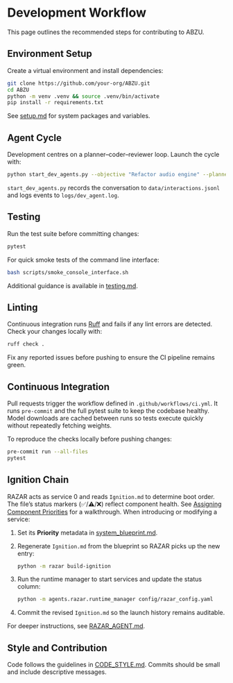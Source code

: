 # Development Workflow

This page outlines the recommended steps for contributing to ABZU.

## Environment Setup

Create a virtual environment and install dependencies:

```bash
git clone https://github.com/your-org/ABZU.git
cd ABZU
python -m venv .venv && source .venv/bin/activate
pip install -r requirements.txt
```

See [setup.md](setup.md) for system packages and variables.

## Agent Cycle

Development centres on a planner–coder–reviewer loop. Launch the cycle with:

```bash
python start_dev_agents.py --objective "Refactor audio engine" --planner-model glm-4.1
```

`start_dev_agents.py` records the conversation to `data/interactions.jsonl` and logs events to `logs/dev_agent.log`.

## Testing

Run the test suite before committing changes:

```bash
pytest
```

For quick smoke tests of the command line interface:

```bash
bash scripts/smoke_console_interface.sh
```

Additional guidance is available in [testing.md](testing.md).

## Linting

Continuous integration runs [Ruff](https://docs.astral.sh/ruff/) and fails if any
lint errors are detected. Check your changes locally with:

```bash
ruff check .
```

Fix any reported issues before pushing to ensure the CI pipeline remains
green.

## Continuous Integration

Pull requests trigger the workflow defined in
`.github/workflows/ci.yml`. It runs `pre-commit` and the full pytest suite
to keep the codebase healthy. Model downloads are cached between runs so
tests execute quickly without repeatedly fetching weights.

To reproduce the checks locally before pushing changes:

```bash
pre-commit run --all-files
pytest
```

## Ignition Chain

RAZAR acts as service 0 and reads `Ignition.md` to determine boot order. The
file’s status markers (✅/⚠️/❌) reflect component health. See [Assigning
Component Priorities](developer_onboarding.md#assigning-component-priorities)
for a walkthrough. When introducing or modifying a service:

1. Set its **Priority** metadata in [system_blueprint.md](system_blueprint.md).
2. Regenerate `Ignition.md` from the blueprint so RAZAR picks up the new entry:

   ```bash
   python -m razar build-ignition
   ```
3. Run the runtime manager to start services and update the status column:

   ```bash
   python -m agents.razar.runtime_manager config/razar_config.yaml
   ```
4. Commit the revised `Ignition.md` so the launch history remains auditable.

For deeper instructions, see [RAZAR_AGENT.md](RAZAR_AGENT.md).

## Style and Contribution

Code follows the guidelines in [CODE_STYLE.md](../CODE_STYLE.md). Commits should
be small and include descriptive messages.

